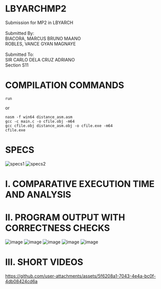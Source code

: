 # LBYARCHMP2
Submission for MP2 in LBYARCH
<br>
<br>
Submitted By:
<br>
BIACORA, MARCUS BRUNO MAANO
<br>
ROBLES, VANCE GYAN MAGNAYE
<br>
<br>
Submitted To:
<br>
SIR CARLO DELA CRUZ ADRIANO
<br>
Section S11

# COMPILATION COMMANDS
```
run
```
or

```
nasm -f win64 distance_asm.asm
gcc -c main.c -o cfile.obj -m64
gcc cfile.obj distance_asm.obj -o cfile.exe -m64
cfile.exe
```
# SPECS
![specs1](https://github.com/user-attachments/assets/c60febc4-f7e9-4469-982a-16c3691c93fe)
![specs2](https://github.com/user-attachments/assets/99c7bfe7-821f-4f2c-8e1b-62fb69441895)

# I. COMPARATIVE EXECUTION TIME AND ANALYSIS

# II. PROGRAM OUTPUT WITH CORRECTNESS CHECKS
![image](https://github.com/user-attachments/assets/aa4cb38b-bb3b-49e6-92d3-18fecb8d3d1c)
![image](https://github.com/user-attachments/assets/9e2f8caa-9a47-41f7-b596-7fe9df774bc8)
![image](https://github.com/user-attachments/assets/2e849d6c-29e2-4419-808a-604a543adc26)
![image](https://github.com/user-attachments/assets/a5280692-fe1a-4fae-94b8-e51405ed8ec6)
![image](https://github.com/user-attachments/assets/c6ff8586-dd3a-4edb-a62b-756c6c687375)

# III. SHORT VIDEOS
https://github.com/user-attachments/assets/5f6208a1-7043-4e4a-bc0f-4db08424cd6a


